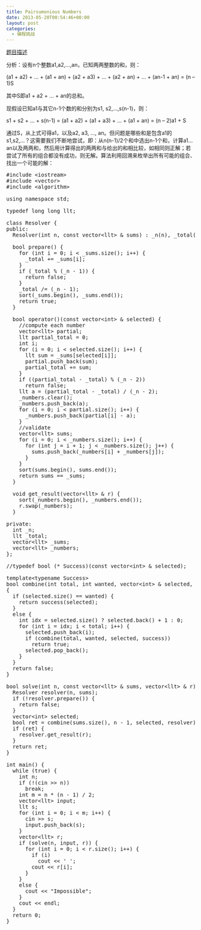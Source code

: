 ```yaml
---
title: Pairsumonious Numbers
date: 2013-05-20T00:54:46+00:00
layout: post
categories:
  - 编程挑战
---
```

<a href="http://uva.onlinejudge.org/index.php?option=com_onlinejudge&#038;Itemid=8&#038;page=show_problem&#038;problem=1143" target="_blank">题目描述</a>

分析：设有n个整数a1,a2,&#8230;,an，已知两两整数的和，则：
  
(a1 + a2) + &#8230; + (a1 + an) + (a2 + a3) + &#8230; + (a2 + an) + &#8230; + (an-1 + an) = (n &#8211; 1)S
  
其中S即a1 + a2 + &#8230; + an的总和。
  
现假设已知a1与其它n-1个数的和分别为s1, s2,&#8230;,s(n-1)，则：
  
s1 + s2 + &#8230; + s(n-1) = (a1 + a2) + (a1 + a3) + &#8230; + (a1 + an) = (n &#8211; 2)a1 + S<!--more-->


  
通过S，从上式可得a1，以及a2, a3, &#8230;, an。但问题是哪些和是包含a1的s1,s2,&#8230;？这需要我们不断地尝试，即：从n(n-1)/2个和中选出n-1个和，计算a1&#8230;an以及两两和，然后用计算得出的两两和与给出的和相比较，如相同则正解；若尝试了所有的组合都没有成功，则无解。算法利用回溯来枚举出所有可能的组合、找出一个可能的解：

<pre class="brush: cpp; title: ; notranslate" title="">#include &lt;iostream&gt;
#include &lt;vector&gt;
#include &lt;algorithm&gt;

using namespace std;

typedef long long llt;

class Resolver {
public:
  Resolver(int n, const vector&lt;llt&gt; & sums) : _n(n), _total(0), _sums(sums) {}

  bool prepare() {
    for (int i = 0; i &lt; _sums.size(); i++) {
      _total += _sums[i];
    }
    if (_total % (_n - 1)) {
      return false;
    }
    _total /= (_n - 1);
    sort(_sums.begin(), _sums.end());
    return true;
  }

  bool operator()(const vector&lt;int&gt; & selected) {
    //compute each number
    vector&lt;llt&gt; partial;
    llt partial_total = 0;
    int i;
    for (i = 0; i &lt; selected.size(); i++) {
      llt sum = _sums[selected[i]];
      partial.push_back(sum);
      partial_total += sum;
    }
    if ((partial_total - _total) % (_n - 2))
      return false;
    llt a = (partial_total - _total) / (_n - 2);
    _numbers.clear();
    _numbers.push_back(a);
    for (i = 0; i &lt; partial.size(); i++) {
      _numbers.push_back(partial[i] - a);
    }
    //validate
    vector&lt;llt&gt; sums;
    for (i = 0; i &lt; _numbers.size(); i++) {
      for (int j = i + 1; j &lt; _numbers.size(); j++) {
        sums.push_back(_numbers[i] + _numbers[j]);
      }
    }
    sort(sums.begin(), sums.end());
    return sums == _sums;
  }

  void get_result(vector&lt;llt&gt; & r) {
    sort(_numbers.begin(), _numbers.end());
    r.swap(_numbers);
  }

private:
  int _n;
  llt _total;
  vector&lt;llt&gt; _sums;
  vector&lt;llt&gt; _numbers;
};

//typedef bool (* Success)(const vector&lt;int&gt; & selected);

template&lt;typename Success&gt;
bool combine(int total, int wanted, vector&lt;int&gt; & selected, Success & success)
{
  if (selected.size() == wanted) {
    return success(selected);
  }
  else {
    int idx = selected.size() ? selected.back() + 1 : 0;
    for (int i = idx; i &lt; total; i++) {
      selected.push_back(i);
      if (combine(total, wanted, selected, success))
        return true;
      selected.pop_back();
    }
  }
  return false;
}

bool solve(int n, const vector&lt;llt&gt; & sums, vector&lt;llt&gt; & r) {
  Resolver resolver(n, sums);
  if (!resolver.prepare()) {
    return false;
  }
  vector&lt;int&gt; selected;
  bool ret = combine(sums.size(), n - 1, selected, resolver);
  if (ret) {
    resolver.get_result(r);
  }
  return ret;
}

int main() {
  while (true) {
    int n;
    if (!(cin &gt;&gt; n))
      break;
    int m = n * (n - 1) / 2;
    vector&lt;llt&gt; input;
    llt s;
    for (int i = 0; i &lt; m; i++) {
      cin &gt;&gt; s;
      input.push_back(s);
    }
    vector&lt;llt&gt; r;
    if (solve(n, input, r)) {
      for (int i = 0; i &lt; r.size(); i++) {
        if (i)
          cout &lt;&lt; ' ';
        cout &lt;&lt; r[i];
      }
    }
    else {
      cout &lt;&lt; "Impossible";
    }
    cout &lt;&lt; endl;
  }
  return 0;
}
</pre>

<div class="addtoany_share_save_container addtoany_content_bottom">
  <div class="a2a_kit a2a_kit_size_32 addtoany_list a2a_target" id="wpa2a_18">
    <a class="a2a_button_facebook" href="http://www.addtoany.com/add_to/facebook?linkurl=http%3A%2F%2Fkuangtong.me%2F2013%2F05%2F20%2Fpairsumonious-numbers%2F&linkname=Pairsumonious%20Numbers" title="Facebook" rel="nofollow" target="_blank"></a><a class="a2a_button_twitter" href="http://www.addtoany.com/add_to/twitter?linkurl=http%3A%2F%2Fkuangtong.me%2F2013%2F05%2F20%2Fpairsumonious-numbers%2F&linkname=Pairsumonious%20Numbers" title="Twitter" rel="nofollow" target="_blank"></a><a class="a2a_button_google_plus" href="http://www.addtoany.com/add_to/google_plus?linkurl=http%3A%2F%2Fkuangtong.me%2F2013%2F05%2F20%2Fpairsumonious-numbers%2F&linkname=Pairsumonious%20Numbers" title="Google+" rel="nofollow" target="_blank"></a><a class="a2a_button_sina_weibo" href="http://www.addtoany.com/add_to/sina_weibo?linkurl=http%3A%2F%2Fkuangtong.me%2F2013%2F05%2F20%2Fpairsumonious-numbers%2F&linkname=Pairsumonious%20Numbers" title="Sina Weibo" rel="nofollow" target="_blank"></a><a class="a2a_dd addtoany_share_save" href="https://www.addtoany.com/share_save"></a>
  </div>
</div>